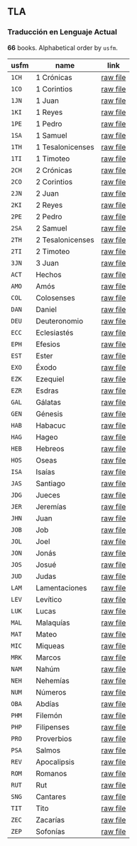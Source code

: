## TLA

### Traducción en Lenguaje Actual

**66** books. Alphabetical order by `usfm`.

| usfm | name | link |
| ---------- | ---------- | ---------- |
| `1CH` | 1 Crónicas | [raw file](https://mrk214.github.io/bible-data-es-spa/data/es___spa___spa/TLA/1CH.json) |
| `1CO` | 1 Corintios | [raw file](https://mrk214.github.io/bible-data-es-spa/data/es___spa___spa/TLA/1CO.json) |
| `1JN` | 1 Juan | [raw file](https://mrk214.github.io/bible-data-es-spa/data/es___spa___spa/TLA/1JN.json) |
| `1KI` | 1 Reyes | [raw file](https://mrk214.github.io/bible-data-es-spa/data/es___spa___spa/TLA/1KI.json) |
| `1PE` | 1 Pedro | [raw file](https://mrk214.github.io/bible-data-es-spa/data/es___spa___spa/TLA/1PE.json) |
| `1SA` | 1 Samuel | [raw file](https://mrk214.github.io/bible-data-es-spa/data/es___spa___spa/TLA/1SA.json) |
| `1TH` | 1 Tesalonicenses | [raw file](https://mrk214.github.io/bible-data-es-spa/data/es___spa___spa/TLA/1TH.json) |
| `1TI` | 1 Timoteo | [raw file](https://mrk214.github.io/bible-data-es-spa/data/es___spa___spa/TLA/1TI.json) |
| `2CH` | 2 Crónicas | [raw file](https://mrk214.github.io/bible-data-es-spa/data/es___spa___spa/TLA/2CH.json) |
| `2CO` | 2 Corintios | [raw file](https://mrk214.github.io/bible-data-es-spa/data/es___spa___spa/TLA/2CO.json) |
| `2JN` | 2 Juan | [raw file](https://mrk214.github.io/bible-data-es-spa/data/es___spa___spa/TLA/2JN.json) |
| `2KI` | 2 Reyes | [raw file](https://mrk214.github.io/bible-data-es-spa/data/es___spa___spa/TLA/2KI.json) |
| `2PE` | 2 Pedro | [raw file](https://mrk214.github.io/bible-data-es-spa/data/es___spa___spa/TLA/2PE.json) |
| `2SA` | 2 Samuel | [raw file](https://mrk214.github.io/bible-data-es-spa/data/es___spa___spa/TLA/2SA.json) |
| `2TH` | 2 Tesalonicenses | [raw file](https://mrk214.github.io/bible-data-es-spa/data/es___spa___spa/TLA/2TH.json) |
| `2TI` | 2 Timoteo | [raw file](https://mrk214.github.io/bible-data-es-spa/data/es___spa___spa/TLA/2TI.json) |
| `3JN` | 3 Juan | [raw file](https://mrk214.github.io/bible-data-es-spa/data/es___spa___spa/TLA/3JN.json) |
| `ACT` | Hechos | [raw file](https://mrk214.github.io/bible-data-es-spa/data/es___spa___spa/TLA/ACT.json) |
| `AMO` | Amós | [raw file](https://mrk214.github.io/bible-data-es-spa/data/es___spa___spa/TLA/AMO.json) |
| `COL` | Colosenses | [raw file](https://mrk214.github.io/bible-data-es-spa/data/es___spa___spa/TLA/COL.json) |
| `DAN` | Daniel | [raw file](https://mrk214.github.io/bible-data-es-spa/data/es___spa___spa/TLA/DAN.json) |
| `DEU` | Deuteronomio | [raw file](https://mrk214.github.io/bible-data-es-spa/data/es___spa___spa/TLA/DEU.json) |
| `ECC` | Eclesiastés | [raw file](https://mrk214.github.io/bible-data-es-spa/data/es___spa___spa/TLA/ECC.json) |
| `EPH` | Efesios | [raw file](https://mrk214.github.io/bible-data-es-spa/data/es___spa___spa/TLA/EPH.json) |
| `EST` | Ester | [raw file](https://mrk214.github.io/bible-data-es-spa/data/es___spa___spa/TLA/EST.json) |
| `EXO` | Éxodo | [raw file](https://mrk214.github.io/bible-data-es-spa/data/es___spa___spa/TLA/EXO.json) |
| `EZK` | Ezequiel | [raw file](https://mrk214.github.io/bible-data-es-spa/data/es___spa___spa/TLA/EZK.json) |
| `EZR` | Esdras | [raw file](https://mrk214.github.io/bible-data-es-spa/data/es___spa___spa/TLA/EZR.json) |
| `GAL` | Gálatas | [raw file](https://mrk214.github.io/bible-data-es-spa/data/es___spa___spa/TLA/GAL.json) |
| `GEN` | Génesis | [raw file](https://mrk214.github.io/bible-data-es-spa/data/es___spa___spa/TLA/GEN.json) |
| `HAB` | Habacuc | [raw file](https://mrk214.github.io/bible-data-es-spa/data/es___spa___spa/TLA/HAB.json) |
| `HAG` | Hageo | [raw file](https://mrk214.github.io/bible-data-es-spa/data/es___spa___spa/TLA/HAG.json) |
| `HEB` | Hebreos | [raw file](https://mrk214.github.io/bible-data-es-spa/data/es___spa___spa/TLA/HEB.json) |
| `HOS` | Oseas | [raw file](https://mrk214.github.io/bible-data-es-spa/data/es___spa___spa/TLA/HOS.json) |
| `ISA` | Isaías | [raw file](https://mrk214.github.io/bible-data-es-spa/data/es___spa___spa/TLA/ISA.json) |
| `JAS` | Santiago | [raw file](https://mrk214.github.io/bible-data-es-spa/data/es___spa___spa/TLA/JAS.json) |
| `JDG` | Jueces | [raw file](https://mrk214.github.io/bible-data-es-spa/data/es___spa___spa/TLA/JDG.json) |
| `JER` | Jeremías | [raw file](https://mrk214.github.io/bible-data-es-spa/data/es___spa___spa/TLA/JER.json) |
| `JHN` | Juan | [raw file](https://mrk214.github.io/bible-data-es-spa/data/es___spa___spa/TLA/JHN.json) |
| `JOB` | Job | [raw file](https://mrk214.github.io/bible-data-es-spa/data/es___spa___spa/TLA/JOB.json) |
| `JOL` | Joel | [raw file](https://mrk214.github.io/bible-data-es-spa/data/es___spa___spa/TLA/JOL.json) |
| `JON` | Jonás | [raw file](https://mrk214.github.io/bible-data-es-spa/data/es___spa___spa/TLA/JON.json) |
| `JOS` | Josué | [raw file](https://mrk214.github.io/bible-data-es-spa/data/es___spa___spa/TLA/JOS.json) |
| `JUD` | Judas | [raw file](https://mrk214.github.io/bible-data-es-spa/data/es___spa___spa/TLA/JUD.json) |
| `LAM` | Lamentaciones | [raw file](https://mrk214.github.io/bible-data-es-spa/data/es___spa___spa/TLA/LAM.json) |
| `LEV` | Levítico | [raw file](https://mrk214.github.io/bible-data-es-spa/data/es___spa___spa/TLA/LEV.json) |
| `LUK` | Lucas | [raw file](https://mrk214.github.io/bible-data-es-spa/data/es___spa___spa/TLA/LUK.json) |
| `MAL` | Malaquías | [raw file](https://mrk214.github.io/bible-data-es-spa/data/es___spa___spa/TLA/MAL.json) |
| `MAT` | Mateo | [raw file](https://mrk214.github.io/bible-data-es-spa/data/es___spa___spa/TLA/MAT.json) |
| `MIC` | Miqueas | [raw file](https://mrk214.github.io/bible-data-es-spa/data/es___spa___spa/TLA/MIC.json) |
| `MRK` | Marcos | [raw file](https://mrk214.github.io/bible-data-es-spa/data/es___spa___spa/TLA/MRK.json) |
| `NAM` | Nahúm | [raw file](https://mrk214.github.io/bible-data-es-spa/data/es___spa___spa/TLA/NAM.json) |
| `NEH` | Nehemías | [raw file](https://mrk214.github.io/bible-data-es-spa/data/es___spa___spa/TLA/NEH.json) |
| `NUM` | Números | [raw file](https://mrk214.github.io/bible-data-es-spa/data/es___spa___spa/TLA/NUM.json) |
| `OBA` | Abdías | [raw file](https://mrk214.github.io/bible-data-es-spa/data/es___spa___spa/TLA/OBA.json) |
| `PHM` | Filemón | [raw file](https://mrk214.github.io/bible-data-es-spa/data/es___spa___spa/TLA/PHM.json) |
| `PHP` | Filipenses | [raw file](https://mrk214.github.io/bible-data-es-spa/data/es___spa___spa/TLA/PHP.json) |
| `PRO` | Proverbios | [raw file](https://mrk214.github.io/bible-data-es-spa/data/es___spa___spa/TLA/PRO.json) |
| `PSA` | Salmos | [raw file](https://mrk214.github.io/bible-data-es-spa/data/es___spa___spa/TLA/PSA.json) |
| `REV` | Apocalipsis | [raw file](https://mrk214.github.io/bible-data-es-spa/data/es___spa___spa/TLA/REV.json) |
| `ROM` | Romanos | [raw file](https://mrk214.github.io/bible-data-es-spa/data/es___spa___spa/TLA/ROM.json) |
| `RUT` | Rut | [raw file](https://mrk214.github.io/bible-data-es-spa/data/es___spa___spa/TLA/RUT.json) |
| `SNG` | Cantares | [raw file](https://mrk214.github.io/bible-data-es-spa/data/es___spa___spa/TLA/SNG.json) |
| `TIT` | Tito | [raw file](https://mrk214.github.io/bible-data-es-spa/data/es___spa___spa/TLA/TIT.json) |
| `ZEC` | Zacarías | [raw file](https://mrk214.github.io/bible-data-es-spa/data/es___spa___spa/TLA/ZEC.json) |
| `ZEP` | Sofonías | [raw file](https://mrk214.github.io/bible-data-es-spa/data/es___spa___spa/TLA/ZEP.json) |
